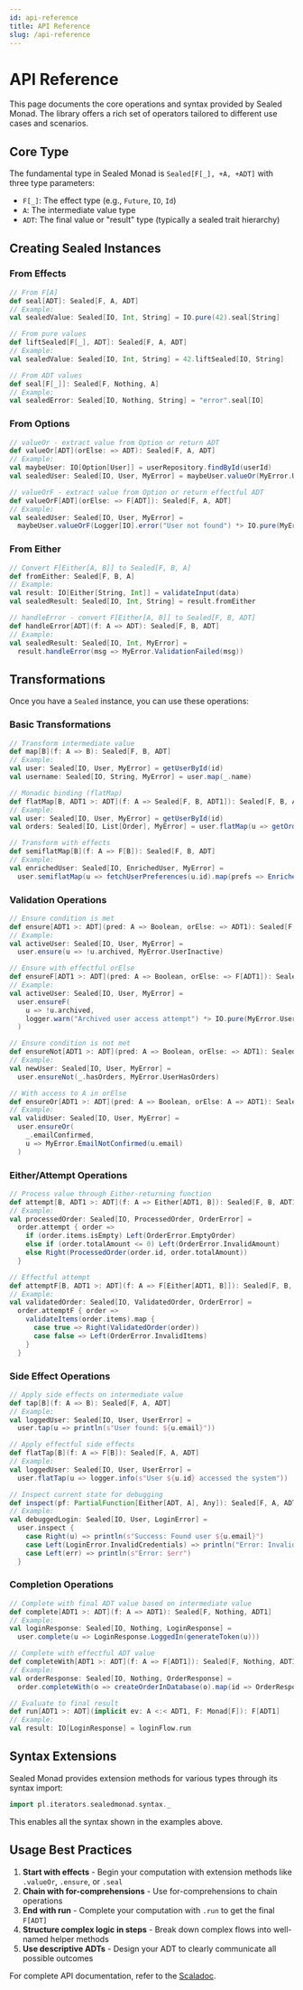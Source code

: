 ```yaml
---
id: api-reference
title: API Reference
slug: /api-reference
---
```


# API Reference

This page documents the core operations and syntax provided by Sealed Monad. The library offers a rich set of operators tailored to different use cases and scenarios.

## Core Type

The fundamental type in Sealed Monad is `Sealed[F[_], +A, +ADT]` with three type parameters:

- `F[_]`: The effect type (e.g., `Future`, `IO`, `Id`)
- `A`: The intermediate value type 
- `ADT`: The final value or "result" type (typically a sealed trait hierarchy)

## Creating Sealed Instances

### From Effects

```scala
// From F[A]
def seal[ADT]: Sealed[F, A, ADT]
// Example:
val sealedValue: Sealed[IO, Int, String] = IO.pure(42).seal[String]

// From pure values 
def liftSealed[F[_], ADT]: Sealed[F, A, ADT]
// Example:
val sealedValue: Sealed[IO, Int, String] = 42.liftSealed[IO, String]

// From ADT values
def seal[F[_]]: Sealed[F, Nothing, A]
// Example:
val sealedError: Sealed[IO, Nothing, String] = "error".seal[IO]
```

### From Options

```scala
// valueOr - extract value from Option or return ADT
def valueOr[ADT](orElse: => ADT): Sealed[F, A, ADT]
// Example:
val maybeUser: IO[Option[User]] = userRepository.findById(userId)
val sealedUser: Sealed[IO, User, MyError] = maybeUser.valueOr(MyError.UserNotFound)

// valueOrF - extract value from Option or return effectful ADT
def valueOrF[ADT](orElse: => F[ADT]): Sealed[F, A, ADT]
// Example:
val sealedUser: Sealed[IO, User, MyError] = 
  maybeUser.valueOrF(Logger[IO].error("User not found") *> IO.pure(MyError.UserNotFound))
```

### From Either

```scala
// Convert F[Either[A, B]] to Sealed[F, B, A]
def fromEither: Sealed[F, B, A]
// Example:
val result: IO[Either[String, Int]] = validateInput(data)
val sealedResult: Sealed[IO, Int, String] = result.fromEither

// handleError - convert F[Either[A, B]] to Sealed[F, B, ADT]
def handleError[ADT](f: A => ADT): Sealed[F, B, ADT]
// Example:
val sealedResult: Sealed[IO, Int, MyError] = 
  result.handleError(msg => MyError.ValidationFailed(msg))
```

## Transformations

Once you have a `Sealed` instance, you can use these operations:

### Basic Transformations

```scala
// Transform intermediate value
def map[B](f: A => B): Sealed[F, B, ADT]
// Example:
val user: Sealed[IO, User, MyError] = getUserById(id)
val username: Sealed[IO, String, MyError] = user.map(_.name)

// Monadic binding (flatMap)
def flatMap[B, ADT1 >: ADT](f: A => Sealed[F, B, ADT1]): Sealed[F, B, ADT1]
// Example:
val user: Sealed[IO, User, MyError] = getUserById(id)
val orders: Sealed[IO, List[Order], MyError] = user.flatMap(u => getOrdersByUser(u.id))

// Transform with effects
def semiflatMap[B](f: A => F[B]): Sealed[F, B, ADT]
// Example:
val enrichedUser: Sealed[IO, EnrichedUser, MyError] = 
  user.semiflatMap(u => fetchUserPreferences(u.id).map(prefs => EnrichedUser(u, prefs)))
```

### Validation Operations

```scala
// Ensure condition is met
def ensure[ADT1 >: ADT](pred: A => Boolean, orElse: => ADT1): Sealed[F, A, ADT1]
// Example:
val activeUser: Sealed[IO, User, MyError] = 
  user.ensure(u => !u.archived, MyError.UserInactive)

// Ensure with effectful orElse
def ensureF[ADT1 >: ADT](pred: A => Boolean, orElse: => F[ADT1]): Sealed[F, A, ADT1]
// Example:
val activeUser: Sealed[IO, User, MyError] = 
  user.ensureF(
    u => !u.archived, 
    logger.warn("Archived user access attempt") *> IO.pure(MyError.UserInactive)
  )

// Ensure condition is not met
def ensureNot[ADT1 >: ADT](pred: A => Boolean, orElse: => ADT1): Sealed[F, A, ADT1]
// Example:
val newUser: Sealed[IO, User, MyError] = 
  user.ensureNot(_.hasOrders, MyError.UserHasOrders)

// With access to A in orElse
def ensureOr[ADT1 >: ADT](pred: A => Boolean, orElse: A => ADT1): Sealed[F, A, ADT1]
// Example:
val validUser: Sealed[IO, User, MyError] = 
  user.ensureOr(
    _.emailConfirmed, 
    u => MyError.EmailNotConfirmed(u.email)
  )
```

### Either/Attempt Operations

```scala
// Process value through Either-returning function
def attempt[B, ADT1 >: ADT](f: A => Either[ADT1, B]): Sealed[F, B, ADT1]
// Example:
val processedOrder: Sealed[IO, ProcessedOrder, OrderError] =
  order.attempt { order =>
    if (order.items.isEmpty) Left(OrderError.EmptyOrder)
    else if (order.totalAmount <= 0) Left(OrderError.InvalidAmount)
    else Right(ProcessedOrder(order.id, order.totalAmount))
  }

// Effectful attempt
def attemptF[B, ADT1 >: ADT](f: A => F[Either[ADT1, B]]): Sealed[F, B, ADT1]
// Example:
val validatedOrder: Sealed[IO, ValidatedOrder, OrderError] =
  order.attemptF { order => 
    validateItems(order.items).map {
      case true => Right(ValidatedOrder(order))
      case false => Left(OrderError.InvalidItems)
    }
  }
```

### Side Effect Operations

```scala
// Apply side effects on intermediate value
def tap[B](f: A => B): Sealed[F, A, ADT]
// Example:
val loggedUser: Sealed[IO, User, UserError] = 
  user.tap(u => println(s"User found: ${u.email}"))

// Apply effectful side effects
def flatTap[B](f: A => F[B]): Sealed[F, A, ADT]
// Example:
val loggedUser: Sealed[IO, User, UserError] = 
  user.flatTap(u => logger.info(s"User ${u.id} accessed the system"))

// Inspect current state for debugging
def inspect(pf: PartialFunction[Either[ADT, A], Any]): Sealed[F, A, ADT]
// Example:
val debuggedLogin: Sealed[IO, User, LoginError] =
  user.inspect {
    case Right(u) => println(s"Success: Found user ${u.email}")
    case Left(LoginError.InvalidCredentials) => println("Error: Invalid credentials")
    case Left(err) => println(s"Error: $err")
  }
```

### Completion Operations

```scala
// Complete with final ADT value based on intermediate value
def complete[ADT1 >: ADT](f: A => ADT1): Sealed[F, Nothing, ADT1]
// Example:
val loginResponse: Sealed[IO, Nothing, LoginResponse] = 
  user.complete(u => LoginResponse.LoggedIn(generateToken(u)))

// Complete with effectful ADT value
def completeWith[ADT1 >: ADT](f: A => F[ADT1]): Sealed[F, Nothing, ADT1]
// Example:
val orderResponse: Sealed[IO, Nothing, OrderResponse] =
  order.completeWith(o => createOrderInDatabase(o).map(id => OrderResponse.Created(id)))

// Evaluate to final result
def run[ADT1 >: ADT](implicit ev: A <:< ADT1, F: Monad[F]): F[ADT1]
// Example:
val result: IO[LoginResponse] = loginFlow.run
```

## Syntax Extensions

Sealed Monad provides extension methods for various types through its syntax import:

```scala
import pl.iterators.sealedmonad.syntax._
```

This enables all the syntax shown in the examples above.

## Usage Best Practices

1. **Start with effects** - Begin your computation with extension methods like `.valueOr`, `.ensure`, or `.seal`
2. **Chain with for-comprehensions** - Use for-comprehensions to chain operations
3. **End with run** - Complete your computation with `.run` to get the final `F[ADT]`
4. **Structure complex logic in steps** - Break down complex flows into well-named helper methods
5. **Use descriptive ADTs** - Design your ADT to clearly communicate all possible outcomes

For complete API documentation, refer to the [Scaladoc](https://javadoc.io/doc/pl.iterators/sealed-monad_2.13/latest/index.html).